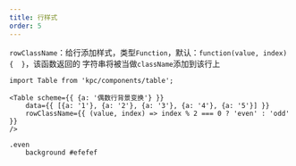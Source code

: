 ```yaml
---
title: 行样式
order: 5
---
```


`rowClassName`：给行添加样式，类型`Function`，默认：`function(value, index) {  }`，该函数返回的
字符串将被当做`className`添加到该行上

```vdt
import Table from 'kpc/components/table';

<Table scheme={{ {a: '偶数行背景变换'} }} 
    data={{ [{a: '1'}, {a: '2'}, {a: '3'}, {a: '4'}, {a: '5'}] }} 
    rowClassName={{ (value, index) => index % 2 === 0 ? 'even' : 'odd' }}
/>
```

```styl
.even
    background #efefef
```








